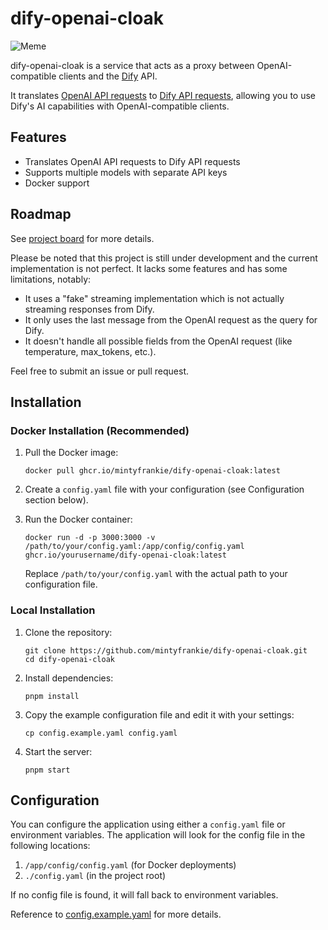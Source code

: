 # dify-openai-cloak

![Meme](https://github.com/user-attachments/assets/ec8891b3-5495-4847-b060-ad121927d630)

dify-openai-cloak is a service that acts as a proxy between OpenAI-compatible clients and the [Dify](https://dify.ai) API. 

It translates [OpenAI API requests](https://platform.openai.com/docs/api-reference/introduction) to [Dify API requests](https://docs.dify.ai/guides/application-publishing/developing-with-apis), allowing you to use Dify's AI capabilities with OpenAI-compatible clients.

## Features

- Translates OpenAI API requests to Dify API requests
- Supports multiple models with separate API keys
- Docker support

## Roadmap

See [project board](https://github.com/users/mintyfrankie/projects/6) for more details.

Please be noted that this project is still under development and the current implementation is not perfect. It lacks some features and has some limitations, notably:

- It uses a "fake" streaming implementation which is not actually streaming responses from Dify.
- It only uses the last message from the OpenAI request as the query for Dify.
- It doesn't handle all possible fields from the OpenAI request (like temperature, max_tokens, etc.).

Feel free to submit an issue or pull request.


## Installation


### Docker Installation (Recommended)

1. Pull the Docker image:
   ```
   docker pull ghcr.io/mintyfrankie/dify-openai-cloak:latest
   ```

2. Create a `config.yaml` file with your configuration (see Configuration section below).

3. Run the Docker container:
   ```
   docker run -d -p 3000:3000 -v /path/to/your/config.yaml:/app/config/config.yaml ghcr.io/yourusername/dify-openai-cloak:latest
   ```

   Replace `/path/to/your/config.yaml` with the actual path to your configuration file.

### Local Installation

1. Clone the repository:
   ```
   git clone https://github.com/mintyfrankie/dify-openai-cloak.git
   cd dify-openai-cloak
   ```

2. Install dependencies:
   ```
   pnpm install
   ```

3. Copy the example configuration file and edit it with your settings:
   ```
   cp config.example.yaml config.yaml
   ```

4. Start the server:
   ```
   pnpm start
   ```


## Configuration

You can configure the application using either a `config.yaml` file or environment variables. The application will look for the config file in the following locations:

1. `/app/config/config.yaml` (for Docker deployments)
2. `./config.yaml` (in the project root)

If no config file is found, it will fall back to environment variables.

Reference to [config.example.yaml](./config.example.yaml) for more details.
